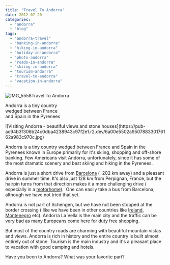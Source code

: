 ```yaml
---
title: "Travel To Andorra"
date: 2012-07-20
categories: 
  - "andorra"
  - "blog"
tags: 
  - "andorra-travel"
  - "banking-in-andorra"
  - "hiking-in-andorra"
  - "holiday-in-andorra"
  - "photo-andorra"
  - "roads-in-andorra"
  - "skiing-in-andorra"
  - "tourism-andorra"
  - "travel-to-andorra"
  - "vacation-in-andorra"
---
```


  
![IMG_5558](https://pub-ac94b3f306b24c0dba4238943c97f2e1.r2.dev/6a00e5502a95078833017743108392970d.jpg)Travel To Andorra  
  
Andorra is a tiny country  
wedged between France  
and Spain in the Pyrenees

<!--more--> ![Visiting Andorra - beautiful views and stone houses](https://pub-ac94b3f306b24c0dba4238943c97f2e1.r2.dev/6a00e5502a950788330176162a983c970c.jpg)  
  
Andorra is a tiny country wedged between France and Spain in the Pyrenees known in Europe primarily for it's skiing, shopping and off-shore  banking. Few Americans visit Andorra, unfortunately, since it has some of the most dramatic scenery and best skiing and hiking in the Pyrenees.  
  
Andorra is just a short drive from [Barcelona](http://soultravelers3new.local/2011/07/costa-brava-and-barcelona.html "Barcelona, Spain travel") (  202 km away) and a pleasant drive in summer time. It's also just 128 km from Perpignan, France, but the hairpin turns from that direction makes it a more challenging drive ( especially in a [motorhome)](http://soultravelers3new.local/2010/05/camping-europe-in-a-motorhome-rv-5-best-sites-roadtrip-europe-family-travel-budget-best-price.html "camping Europe in a motorhome").  One can easily take a bus from Barcelona, although we have not tried that yet.  
  
Andorra is not part of Schengen, but we have not been stopped at the border crossing ( like we have been in other countries like I[reland](http://soultravelers3new.local/2010/06/car-wreck-in-france-dealing-with-disaster-road-trip-nightmare-car-accident-abroad-insurance-problems.html "Crossing Ireland border"), [Montenegro](http://soultravelers3new.local/2007/09/montenegrowho-k.html "Montenegro") etc). Andorra La Vella is the main city and the traffic can be very bad as many Europeans come here for duty free shopping.  
  
But most of the country roads are charming with beautiful mountain vistas and views. Andorra is rich in history and the entire country is built almost entirely out of stone. Tourism is the main industry and it's a pleasant place to vacation with good camping and hotels.  
  
Have you been to Andorra? What was your favorite part?
